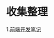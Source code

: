 # 收集整理

1.[前端开发笔记](https://github.com/jsmask/JS-Notes/blob/master/docs/%E5%89%8D%E7%AB%AF%E5%BC%80%E5%8F%91%E7%AC%94%E8%AE%B0.md)

